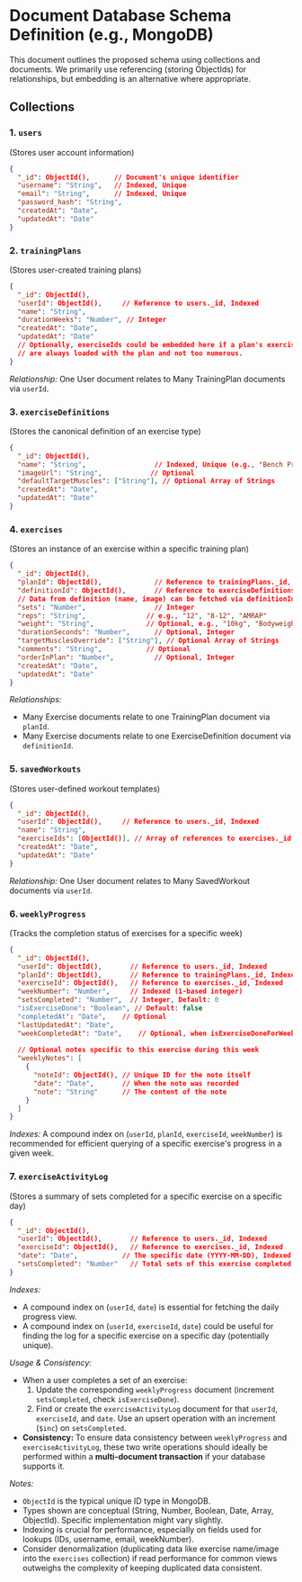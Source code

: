 # Document Database Schema Definition (e.g., MongoDB)

This document outlines the proposed schema using collections and documents.
We primarily use referencing (storing ObjectIds) for relationships, but embedding is an alternative where appropriate.

## Collections

### 1. `users`
(Stores user account information)

```json
{
  "_id": ObjectId(),      // Document's unique identifier
  "username": "String",   // Indexed, Unique
  "email": "String",      // Indexed, Unique
  "password_hash": "String",
  "createdAt": "Date",
  "updatedAt": "Date"
}
```

### 2. `trainingPlans`
(Stores user-created training plans)

```json
{
  "_id": ObjectId(),
  "userId": ObjectId(),     // Reference to users._id, Indexed
  "name": "String",
  "durationWeeks": "Number", // Integer
  "createdAt": "Date",
  "updatedAt": "Date"
  // Optionally, exerciseIds could be embedded here if a plan's exercises
  // are always loaded with the plan and not too numerous.
}
```
*Relationship:* One User document relates to Many TrainingPlan documents via `userId`.

### 3. `exerciseDefinitions`
(Stores the canonical definition of an exercise type)

```json
{
  "_id": ObjectId(),
  "name": "String",                 // Indexed, Unique (e.g., "Bench Press")
  "imageUrl": "String",            // Optional
  "defaultTargetMuscles": ["String"], // Optional Array of Strings
  "createdAt": "Date",
  "updatedAt": "Date"
}
```

### 4. `exercises`
(Stores an instance of an exercise within a specific training plan)

```json
{
  "_id": ObjectId(),
  "planId": ObjectId(),             // Reference to trainingPlans._id, Indexed
  "definitionId": ObjectId(),       // Reference to exerciseDefinitions._id, Indexed
  // Data from definition (name, image) can be fetched via definitionId or duplicated here for faster reads if needed.
  "sets": "Number",                 // Integer
  "reps": "String",               // e.g., "12", "8-12", "AMRAP"
  "weight": "String",             // Optional, e.g., "10kg", "Bodyweight"
  "durationSeconds": "Number",      // Optional, Integer
  "targetMusclesOverride": ["String"], // Optional Array of Strings
  "comments": "String",           // Optional
  "orderInPlan": "Number",          // Optional, Integer
  "createdAt": "Date",
  "updatedAt": "Date"
}
```
*Relationships:*
- Many Exercise documents relate to one TrainingPlan document via `planId`.
- Many Exercise documents relate to one ExerciseDefinition document via `definitionId`.

### 5. `savedWorkouts`
(Stores user-defined workout templates)

```json
{
  "_id": ObjectId(),
  "userId": ObjectId(),     // Reference to users._id, Indexed
  "name": "String",
  "exerciseIds": [ObjectId()], // Array of references to exercises._id
  "createdAt": "Date",
  "updatedAt": "Date"
}
```
*Relationship:* One User document relates to Many SavedWorkout documents via `userId`.

### 6. `weeklyProgress`
(Tracks the completion status of exercises for a specific week)

```json
{
  "_id": ObjectId(),
  "userId": ObjectId(),       // Reference to users._id, Indexed
  "planId": ObjectId(),       // Reference to trainingPlans._id, Indexed
  "exerciseId": ObjectId(),   // Reference to exercises._id, Indexed
  "weekNumber": "Number",     // Indexed (1-based integer)
  "setsCompleted": "Number",  // Integer, Default: 0
  "isExerciseDone": "Boolean", // Default: false
  "completedAt": "Date",    // Optional
  "lastUpdatedAt": "Date",
  "weekCompletedAt": "Date",    // Optional, when isExerciseDoneForWeek became true
  
  // Optional notes specific to this exercise during this week
  "weeklyNotes": [
    {
      "noteId": ObjectId(), // Unique ID for the note itself
      "date": "Date",       // When the note was recorded
      "note": "String"      // The content of the note
    }
  ]
}
```
*Indexes:* A compound index on (`userId`, `planId`, `exerciseId`, `weekNumber`) is recommended for efficient querying of a specific exercise's progress in a given week.

### 7. `exerciseActivityLog`
(Stores a summary of sets completed for a specific exercise on a specific day)

```json
{
  "_id": ObjectId(),
  "userId": ObjectId(),       // Reference to users._id, Indexed
  "exerciseId": ObjectId(),   // Reference to exercises._id, Indexed
  "date": "Date",           // The specific date (YYYY-MM-DD), Indexed
  "setsCompleted": "Number"   // Total sets of this exercise completed on this date, Integer
}
```
*Indexes:* 
- A compound index on (`userId`, `date`) is essential for fetching the daily progress view.
- A compound index on (`userId`, `exerciseId`, `date`) could be useful for finding the log for a specific exercise on a specific day (potentially unique).

*Usage & Consistency:*
- When a user completes a set of an exercise:
    1. Update the corresponding `weeklyProgress` document (increment `setsCompleted`, check `isExerciseDone`).
    2. Find or create the `exerciseActivityLog` document for that `userId`, `exerciseId`, and `date`. Use an upsert operation with an increment (`$inc`) on `setsCompleted`.
- **Consistency:** To ensure data consistency between `weeklyProgress` and `exerciseActivityLog`, these two write operations should ideally be performed within a **multi-document transaction** if your database supports it.

*Notes:*
- `ObjectId` is the typical unique ID type in MongoDB.
- Types shown are conceptual (String, Number, Boolean, Date, Array, ObjectId). Specific implementation might vary slightly.
- Indexing is crucial for performance, especially on fields used for lookups (IDs, username, email, weekNumber).
- Consider denormalization (duplicating data like exercise name/image into the `exercises` collection) if read performance for common views outweighs the complexity of keeping duplicated data consistent. 